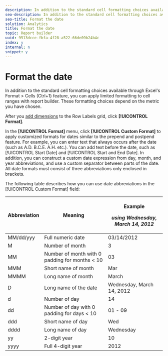```yaml
---
description: In addition to the standard cell formatting choices available through Excel's Format > Cells (Ctrl+1) feature, you can apply limited formatting to cell ranges with report builder. These formatting choices depend on the metric you have chosen.
seo-description: In addition to the standard cell formatting choices available through Excel's Format > Cells (Ctrl+1) feature, you can apply limited formatting to cell ranges with report builder. These formatting choices depend on the metric you have chosen.
seo-title: Format the date
solution: Analytics
title: Format the date
topic: Report builder
uuid: 9513dcce-fbfa-4f28-a522-66de09b24b4c
index: y
internal: n
snippet: y
---
```


# Format the date

In addition to the standard cell formatting choices available through Excel's Format > Cells (Ctrl+1) feature, you can apply limited formatting to cell ranges with report builder. These formatting choices depend on the metric you have chosen.

After you [add dimensions](../../../analyze/report-builder/layout/c-metrics-dimensions/t-add-metrics-and-dimensions.md#task_E3F520C020F64C5A96DC5C96FEF71FC4) to the Row Labels grid, click **[!UICONTROL Format]**.

In the **[!UICONTROL Format]** menu, click **[!UICONTROL Custom Format]** to apply customized formats for dates similar to the prepend and postpend feature. For example, you can enter text that always occurs after the date (such as A.D. B.C.E. A.H. etc.). You can add text before the date, such as [!UICONTROL Start Date] and [!UICONTROL Start and End Date]. In addition, you can construct a custom date expression from day, month, and year abbreviations, and use a custom separator between parts of the date. All date formats must consist of three abbreviations only enclosed in brackets.

The following table describes how you can use date abbreviations in the [!UICONTROL Custom Format] field: 

<table id="table_FE187AC9225648DA90AA1BD9D59C67FD"> 
 <thead> 
  <tr> 
   <th class="entry"> <p>Abbreviation </p> </th> 
   <th class="entry"> <p>Meaning </p> </th> 
   <th class="entry"> <p>Example </p> <p> <i>using Wednesday, March 14, 2012</i> </p> </th> 
  </tr> 
 </thead>
 <tbody> 
  <tr> 
   <td> MM/dd/yyy </td> 
   <td> Full numeric date </td> 
   <td> 03/14/2012 </td> 
  </tr> 
  <tr> 
   <td> M </td> 
   <td> Number of month </td> 
   <td> 3 </td> 
  </tr> 
  <tr> 
   <td> MM </td> 
   <td> Number of month with 0 padding for months &lt; 10 </td> 
   <td> 03 </td> 
  </tr> 
  <tr> 
   <td> MMM </td> 
   <td> Short name of month </td> 
   <td> Mar </td> 
  </tr> 
  <tr> 
   <td> MMMM </td> 
   <td> Long name of month </td> 
   <td> March </td> 
  </tr> 
  <tr> 
   <td> D </td> 
   <td> Long name of the date </td> 
   <td> Wednesday, March 14, 2012 </td> 
  </tr> 
  <tr> 
   <td> d </td> 
   <td> Number of day </td> 
   <td> 14 </td> 
  </tr> 
  <tr> 
   <td> dd </td> 
   <td> Number of day with 0 padding for days &lt; 10 </td> 
   <td> 01 - 09 </td> 
  </tr> 
  <tr> 
   <td> ddd </td> 
   <td> Short name of day </td> 
   <td> Wed </td> 
  </tr> 
  <tr> 
   <td> dddd </td> 
   <td> Long name of day </td> 
   <td> Wednesday </td> 
  </tr> 
  <tr> 
   <td> yy </td> 
   <td> 2-digit year </td> 
   <td> 10 </td> 
  </tr> 
  <tr> 
   <td> yyyy </td> 
   <td> Full 4-digit year </td> 
   <td> 2012 </td> 
  </tr> 
 </tbody> 
</table>

